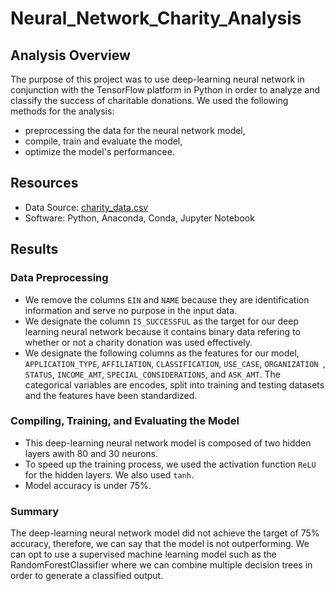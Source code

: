 # Neural_Network_Charity_Analysis

## Analysis Overview
The purpose of this project was to use deep-learning neural network in conjunction with the TensorFlow platform in Python in order to analyze and classify the success of charitable donations. We used the following methods for the analysis:
- preprocessing the data for the neural network model,
- compile, train and evaluate the model,
- optimize the model's performancee.

## Resources
- Data Source: [charity_data.csv](https://github.com/skomyshan/Neural_Network_Charity_Analysis/blob/main/resources/charity_data.csv)
- Software: Python, Anaconda, Conda, Jupyter Notebook

## Results

### Data Preprocessing
- We remove the columns `EIN` and `NAME` because they are identification information and serve no purpose in the input data.
- We designate the column `IS_SUCCESSFUL` as the target for our deep learning neural network because it contains binary data refering to whether or not a charity donation was used effectively.
- We designate the following columns as the features for our model, `APPLICATION_TYPE`, `AFFILIATION`, `CLASSIFICATION`, `USE_CASE`, `ORGANIZATION `, `STATUS`, `INCOME_AMT`, `SPECIAL_CONSIDERATIONS`, and `ASK_AMT`. The categorical variables are encodes, split into training and testing datasets and the features have been standardized.

### Compiling, Training, and Evaluating the Model
- This deep-learning neural network model is composed of two hidden layers awith 80 and 30 neurons.
- To speed up the training process, we used the activation function `ReLU` for the hidden layers. We also used `tanh`.
- Model accuracy is under 75%.

### Summary
The deep-learning neural network model did not achieve the target of 75% accuracy, therefore, we can say that the model is not outperforming. We can opt to use a supervised machine learning model such as the RandomForestClassifier where we can combine multiple decision trees in order to generate a classified output.
